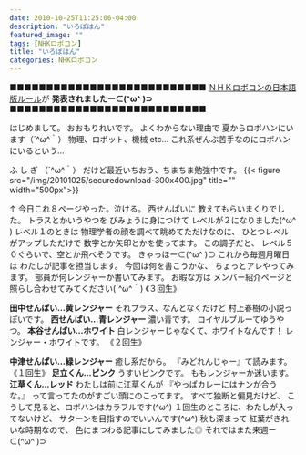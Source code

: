```yaml
---
date: 2010-10-25T11:25:06-04:00
description: "いろぼはん"
featured_image: ""
tags: [NHKロボコン]
title: "いろぼはん"
categories: NHKロボコン
---
```


■■■■■■■■■■■■■■■■■■■■■■■■■■■
<a href="http://www.official-robocon.com/">ＮＨＫロボコンの日本語版ルール</a>が
<strong>発表されましたー⊂(^ω^ )⊃</strong>
■■■■■■■■■■■■■■■■■■■■■■■■■■■

はじめまして。
おおもりれいです。
よくわからない理由で
夏からロボハンにいます（´^ω^｀）
物理、ロボット、機械 etc…
これ系ぜんぶ苦手なのにロボハンにいるという…

ふ
し
ぎ
（´^ω^｀）
だけど最近いちおう、ちまちま勉強中です。
{{< figure src="/img/20101025/securedownload-300x400.jpg" title="" width="500px">}}

↑
今日これ８ページやった。泣ける。
西せんぱいに
教えてもらいまくりでした。
トラスとかいうやつを
びみょうに身につけて
レベルが２になりました(^ω^ )
レベル１のときは
物理学者の顔を調べて眺めてただけなのに、
ひとつレベルがアップしただけで
数字とか矢印とかを使ってます。
この調子だと、
レベル５０ぐらいで、空とか飛べそうです。
きゃっほー⊂(^ω^ )⊃
これから毎週月曜日は
わたしが記事を担当します。
今回は何を書こうかな、
ちょっとアレやってみます。
部員が何レンジャーか書いてみます。
お暇な方は
メンバー紹介ページと
照らし合わせてみてください(´^ω^｀)
《３回生》

<strong>田中せんぱい…黄レンジャー</strong>
それプラス、なんとなくだけど
村上春樹の小説っぽいです。
<strong>西せんぱい…青レンジャー</strong>
濃い青です。
ロイヤルブルーてゆうやつ。
<strong>本谷せんぱい…ホワイト</strong>
白レンジャーじゃなくて、ホワイトなんです！
レンジャー・ホワイトです。
《２回生》

<strong>中津せんぱい…緑レンジャー</strong>
癒し系だから。
『みどれんじゃー』て読みます。
《１回生》
<strong>足立くん…ピンク</strong>
うすいピンクです。
ももレンジャーか迷います。
<strong>江草くん…レッド</strong>
わたしは前に江草くんが
『やっぱカレーにはナンが合うな。』
って言ってたのがすごい頭にのこってます。
すべて独断と偏見だけど、
こうして見ると、ロボハンはカラフルです(^ω^)
１回生のところに、わたしが入ってないけど、
サターンを目指すのでいいんです(^ω^)
秋も深まって
紅葉がきれいな時期なので、
色にまつわる記事にしてみました◎
それではまた来週ー⊂(^ω^ )⊃
